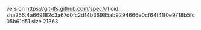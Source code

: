 version https://git-lfs.github.com/spec/v1
oid sha256:4a669182c3a67d0fc2d14b36985ab9294666e0cf64f41f0e9718b5fc05b61d51
size 21363
